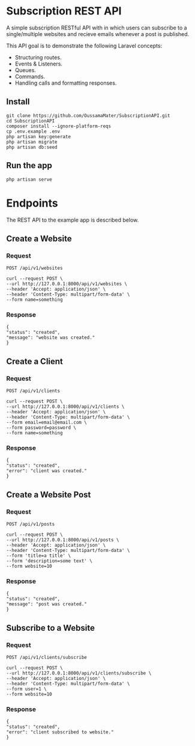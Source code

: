 # Subscription REST API

A simple subscription RESTful API with in which users can subscribe to a single/multiple websites and recieve emails whenever a post is published.

This API goal is to demonstrate the following Laravel concepts:
- Structuring routes.
- Events & Listeners.
- Queues.
- Commands.
- Handling calls and formatting responses.

## Install

    git clone https://github.com/OussamaMater/SubscriptionAPI.git
    cd SubscriptionAPI
    composer install --ignore-platform-reqs
    cp .env.example .env
    php artisan key:generate
    php artisan migrate
    php artisan db:seed


## Run the app

    php artisan serve

# Endpoints

The REST API to the example app is described below.

## Create a Website

### Request

`POST /api/v1/websites`

    curl --request POST \
    --url http://127.0.0.1:8000/api/v1/websites \
    --header 'Accept: application/json' \
    --header 'Content-Type: multipart/form-data' \
    --form name=something

### Response

    {
    "status": "created",
    "message": "website was created."
    }

## Create a Client

### Request

`POST /api/v1/clients`

    curl --request POST \
    --url http://127.0.0.1:8000/api/v1/clients \
    --header 'Accept: application/json' \
    --header 'Content-Type: multipart/form-data' \
    --form email=email@email.com \
    --form password=password \
    --form name=something
### Response

    {
    "status": "created",
    "error": "client was created."
    }

## Create a Website Post

### Request

`POST /api/v1/posts`

    curl --request POST \
    --url http://127.0.0.1:8000/api/v1/posts \
    --header 'Accept: application/json' \
    --header 'Content-Type: multipart/form-data' \
    --form 'title=a title' \
    --form 'description=some text' \
    --form website=10
### Response

    {
    "status": "created",
    "message": "post was created."
    }

## Subscribe to a Website

### Request

`POST /api/v1/clients/subscribe`

    curl --request POST \
    --url http://127.0.0.1:8000/api/v1/clients/subscribe \
    --header 'Accept: application/json' \
    --header 'Content-Type: multipart/form-data' \
    --form user=1 \
    --form website=10
### Response

    {
    "status": "created",
    "error": "client subscribed to website."
    }